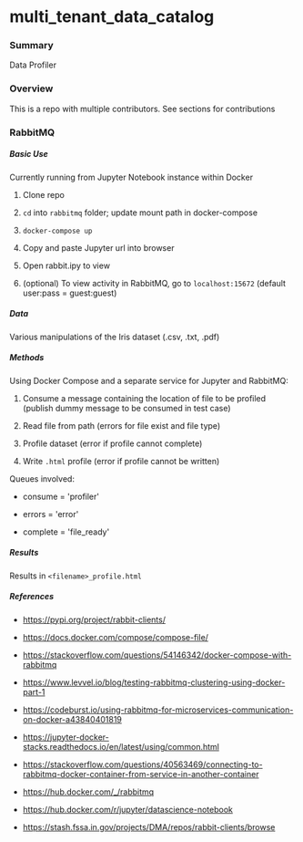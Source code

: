 # multi_tenant_data_catalog

### Summary

Data Profiler

### Overview

This is a repo with multiple contributors.  See sections for contributions

### RabbitMQ

##### Basic Use

Currently running from Jupyter Notebook instance within Docker

1. Clone repo 

2. ```cd``` into ```rabbitmq``` folder; update mount path in docker-compose

3. ```docker-compose up```

4. Copy and paste Jupyter url into browser

5. Open rabbit.ipy to view

6. (optional) To view activity in RabbitMQ, go to ```localhost:15672``` (default user:pass = guest:guest)

##### Data

Various manipulations of the Iris dataset (.csv, .txt, .pdf)

##### Methods

Using Docker Compose and a separate service for Jupyter and RabbitMQ:

1. Consume a message containing the location of file to be profiled (publish dummy message to be consumed in test case)

2. Read file from path (errors for file exist and file type)

3. Profile dataset (error if profile cannot complete)

4. Write ```.html``` profile (error if profile cannot be written)

Queues involved:

* consume = 'profiler'

* errors = 'error'

* complete = 'file_ready'

##### Results

Results in ```<filename>_profile.html```

##### References

* https://pypi.org/project/rabbit-clients/

* https://docs.docker.com/compose/compose-file/

* https://stackoverflow.com/questions/54146342/docker-compose-with-rabbitmq

* https://www.levvel.io/blog/testing-rabbitmq-clustering-using-docker-part-1

* https://codeburst.io/using-rabbitmq-for-microservices-communication-on-docker-a43840401819

* https://jupyter-docker-stacks.readthedocs.io/en/latest/using/common.html

* https://stackoverflow.com/questions/40563469/connecting-to-rabbitmq-docker-container-from-service-in-another-container

* https://hub.docker.com/_/rabbitmq

* https://hub.docker.com/r/jupyter/datascience-notebook

* https://stash.fssa.in.gov/projects/DMA/repos/rabbit-clients/browse




